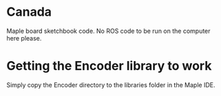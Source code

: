 Canada
======

Maple board sketchbook code. No ROS code to be run on the computer here please.

# Getting the Encoder library to work

Simply copy the Encoder directory to the libraries folder in the Maple IDE.
